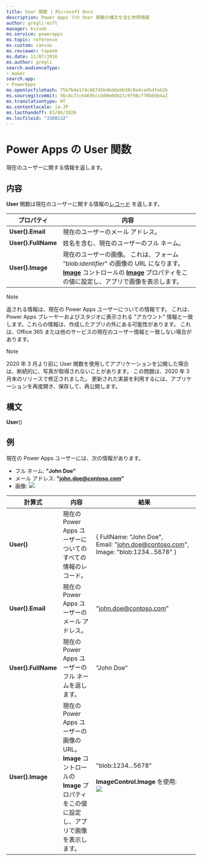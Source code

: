 ```yaml
---
title: User 関数 | Microsoft Docs
description: Power Apps での User 関数の構文を含む参照情報
author: gregli-msft
manager: kvivek
ms.service: powerapps
ms.topic: reference
ms.custom: canvas
ms.reviewer: tapanm
ms.date: 11/07/2016
ms.author: gregli
search.audienceType:
- maker
search.app:
- PowerApps
ms.openlocfilehash: 75b7b4e1f4c66745bdbddebb30c0e4ca45dfeb2b
ms.sourcegitcommit: 56c8c7cc64695ccb00e0d021c9f98cf70b69b4a2
ms.translationtype: HT
ms.contentlocale: ja-JP
ms.lasthandoff: 03/06/2020
ms.locfileid: "3308132"
---
```

# <a name="user-function-in-power-apps"></a>Power Apps の User 関数
現在のユーザーに関する情報を返します。

## <a name="description"></a>内容
**User** 関数は現在のユーザーに関する情報の[レコード](../working-with-tables.md#records) を返します。

| プロパティ | 内容 |
| --- | --- |
| **User().Email** |現在のユーザーのメール アドレス。 |
| **User().FullName** |姓名を含む、現在のユーザーのフル ネーム。 |
| **User().Image** |現在のユーザーの画像。 これは、フォーム "blob:*identifier*" の画像の URL になります。 **[Image](../controls/control-image.md)** コントロールの **[Image](../controls/properties-visual.md)** プロパティをこの値に設定し、アプリで画像を表示します。 |

> [!NOTE]
> 返される情報は、現在の Power Apps ユーザーについての情報です。  これは、Power Apps プレーヤーおよびスタジオに表示される "アカウント" 情報と一致します。これらの情報は、作成したアプリの外にある可能性があります。  これは、Office 365 または他のサービスの現在のユーザー情報と一致しない場合があります。

> [!NOTE]
> 2020 年 3 月より前に User 関数を使用してアプリケーションを公開した場合は、断続的に、写真が取得されないことがあります。 この問題は、2020 年 3 月末のリリースで修正されました。  更新された実装を利用するには、アプリケーションを再度開き、保存して、再公開します。  

## <a name="syntax"></a>構文
**User**()

## <a name="examples"></a>例
現在の Power Apps ユーザーには、次の情報があります。

* フル ネーム: **"John Doe"**
* メール アドレス: **"john.doe@contoso.com"**
* 画像: ![](media/function-user/john-doe-picture.png) 

|       計算式       |                                                                    内容                                                                    |                                                 結果                                                  |
|---------------------|---------------------------------------------------------------------------------------------------------------------------------------------------|---------------------------------------------------------------------------------------------------------|
|     **User()**      |                                             現在の Power Apps ユーザーについてのすべての情報のレコード。                                             |    { FullName:&nbsp;"John Doe", Email:&nbsp;"john.doe@contoso.com", Image:&nbsp;"blob:1234...5678" }    |
|  **User().Email**   |                                                 現在の Power Apps ユーザーのメール アドレス。                                                  |                                         "john.doe@contoso.com"                                          |
| **User().FullName** |                                                   現在の Power Apps ユーザーのフル ネームを返します。                                                    |                                               "John Doe"                                                |
|  **User().Image**   | 現在の Power Apps ユーザーの画像の URL。  **Image** コントロールの **Image** プロパティをこの値に設定し、アプリで画像を表示します。 | "blob:1234...5678"<br><br>**ImageControl.Image** を使用:<br>![](media/function-user/john-doe-picture.png) |

